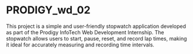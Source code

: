 # PRODIGY_wd_02
This project is a simple and user-friendly stopwatch application developed as part of the Prodigy InfoTech Web Development Internship. The stopwatch allows users to start, pause, reset, and record lap times, making it ideal for accurately measuring and recording time intervals.
